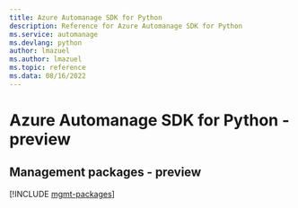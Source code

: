 ```yaml
---
title: Azure Automanage SDK for Python
description: Reference for Azure Automanage SDK for Python
ms.service: automanage
ms.devlang: python
author: lmazuel
ms.author: lmazuel
ms.topic: reference
ms.data: 08/16/2022
---
```

# Azure Automanage SDK for Python - preview

## Management packages - preview
[!INCLUDE [mgmt-packages](automanage-mgmt-index.md)]